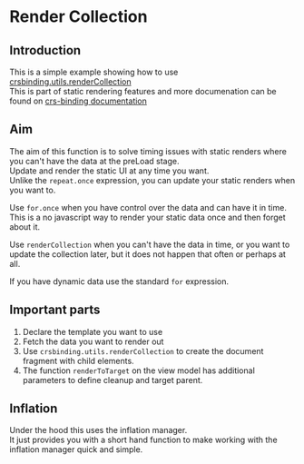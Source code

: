 # Render Collection

## Introduction

This is a simple example showing how to use <a href="https://github.com/caperaven/crs-binding-documentation/blob/master/5.%20static-ui.md#render-collection" target="_blank">crsbinding.utils.renderCollection</a>  
This is part of static rendering features and more documenation can be found on <a href="https://github.com/caperaven/crs-binding-documentation/blob/master/5.%20static-ui.md" target="_blank">crs-binding documentation</a>

## Aim

The aim of this function is to solve timing issues with static renders where you can't have the data at the preLoad stage.  
Update and render the static UI at any time you want.  
Unlike the `repeat.once` expression, you can update your static renders when you want to.

Use `for.once` when you have control over the data and can have it in time.  
This is a no javascript way to render your static data once and then forget about it.

Use `renderCollection` when you can't have the data in time, or you want to update the collection later, but it does not happen that often or perhaps at all.

If you have dynamic data use the standard `for` expression.  

## Important parts

1. Declare the template you want to use
1. Fetch the data you want to render out
1. Use `crsbinding.utils.renderCollection` to create the document fragment with child elements.
1. The function `renderToTarget` on the view model has additional parameters to define cleanup and target parent.

## Inflation

Under the hood this uses the inflation manager.  
It just provides you with a short hand function to make working with the inflation manager quick and simple.